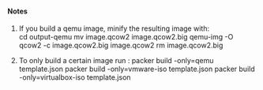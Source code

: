 #### Notes

1. If you build a qemu image, minify the resulting image with:  
    cd output-qemu
    mv image.qcow2 image.qcow2.big
    qemu-img -O qcow2 -c image.qcow2.big image.qcow2
    rm image.qcow2.big

2. To only build a certain image run :
    packer build -only=qemu template.json
    packer build -only=vmware-iso template.json
    packer build -only=virtualbox-iso template.json
